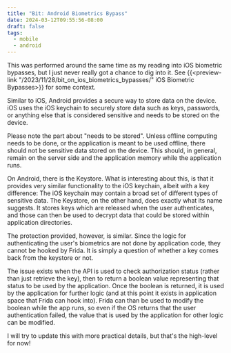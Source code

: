 ```yaml
---
title: "Bit: Android Biometrics Bypass"
date: 2024-03-12T09:55:56-08:00
draft: false
tags:
  - mobile
  - android
---
```


This was performed around the same time as my reading into iOS biometric bypasses, but I just never really got a chance to dig into it. See {{<preview-link "/2023/11/28/bit_on_ios_biometrics_bypasses/" iOS Biometric Bypasses>}} for some context.

Similar to iOS, Android provides a secure way to store data on the device. iOS uses the iOS keychain to securely store data such as keys, passwords, or anything else that is considered sensitive and needs to be stored on the device.

Please note the part about "needs to be stored". Unless offline computing needs to be done, or the application is meant to be used offline, there should not be sensitive data stored on the device. This should, in general, remain on the server side and the application memory while the application runs.

On Android, there is the Keystore. What is interesting about this, is that it provides very similar functionality to the iOS keychain, albeit with a key difference: The iOS keychain may contain a broad set of different types of sensitive data. The Keystore, on the other hand, does exactly what its name suggests. It stores keys which are released when the user authenticates, and those can then be used to decrypt data that could be stored within application directories.

The protection provided, however, is similar. Since the logic for authenticating the user's biometrics are not done by application code, they cannot be hooked by Frida. It is simply a question of whether a key comes back from the keystore or not. 

The issue exists when the API is used to check authorization status (rather than just retrieve the key), then to return a boolean value representing that status to be used by the application. Once the boolean is returned, it is used by the application for further logic (and at this point it exists in application space that Frida can hook into). Frida can than be used to modify the boolean while the app runs, so even if the OS returns that the user authentication failed, the value that is used by the application for other logic can be modified.

I will try to update this with more practical details, but that's the high-level for now!

